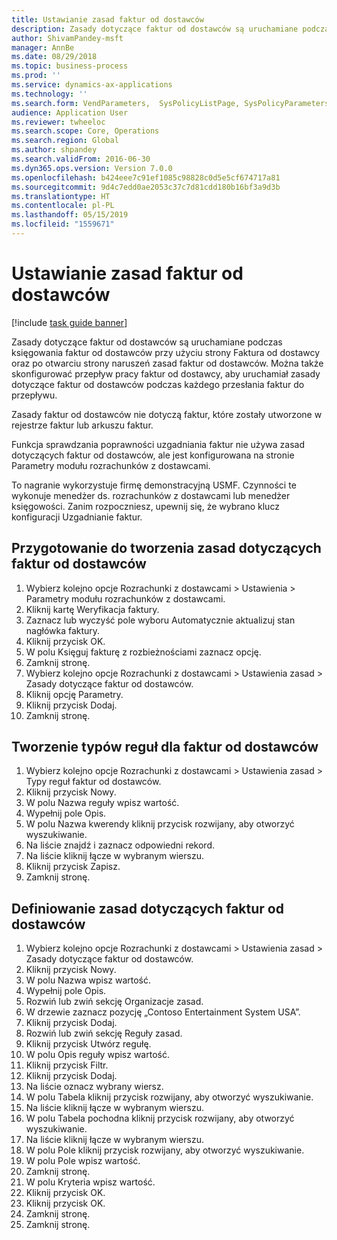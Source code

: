 ```yaml
---
title: Ustawianie zasad faktur od dostawców
description: Zasady dotyczące faktur od dostawców są uruchamiane podczas księgowania faktur od dostawców przy użyciu strony Faktura od dostawcy oraz po otwarciu strony naruszeń zasad faktur od dostawców.
author: ShivamPandey-msft
manager: AnnBe
ms.date: 08/29/2018
ms.topic: business-process
ms.prod: ''
ms.service: dynamics-ax-applications
ms.technology: ''
ms.search.form: VendParameters,  SysPolicyListPage, SysPolicyParameters, SysPolicySourceDocumentRuleType, SysPolicy, SysPolicySourceDocumentRule, SysQueryForm, SysQueryTableLookUp, SysQueryPrefixLookUp, SysQueryFieldLookUp
audience: Application User
ms.reviewer: twheeloc
ms.search.scope: Core, Operations
ms.search.region: Global
ms.author: shpandey
ms.search.validFrom: 2016-06-30
ms.dyn365.ops.version: Version 7.0.0
ms.openlocfilehash: b424eee7c91ef1085c98828c0d5e5cf674717a81
ms.sourcegitcommit: 9d4c7edd0ae2053c37c7d81cdd180b16bf3a9d3b
ms.translationtype: HT
ms.contentlocale: pl-PL
ms.lasthandoff: 05/15/2019
ms.locfileid: "1559671"
---
```

# <a name="set-up-vendor-invoice-policies"></a>Ustawianie zasad faktur od dostawców

[!include [task guide banner](../../includes/task-guide-banner.md)]

Zasady dotyczące faktur od dostawców są uruchamiane podczas księgowania faktur od dostawców przy użyciu strony Faktura od dostawcy oraz po otwarciu strony naruszeń zasad faktur od dostawców. Można także skonfigurować przepływ pracy faktur od dostawcy, aby uruchamiał zasady dotyczące faktur od dostawców podczas każdego przesłania faktur do przepływu. 

Zasady faktur od dostawców nie dotyczą faktur, które zostały utworzone w rejestrze faktur lub arkuszu faktur. 

Funkcja sprawdzania poprawności uzgadniania faktur nie używa zasad dotyczących faktur od dostawców, ale jest konfigurowana na stronie Parametry modułu rozrachunków z dostawcami.

To nagranie wykorzystuje firmę demonstracyjną USMF. Czynności te wykonuje menedżer ds. rozrachunków z dostawcami lub menedżer księgowości. Zanim rozpoczniesz, upewnij się, że wybrano klucz konfiguracji Uzgadnianie faktur.


## <a name="prepare-to-create-vendor-invoice-policies"></a>Przygotowanie do tworzenia zasad dotyczących faktur od dostawców
1. Wybierz kolejno opcje Rozrachunki z dostawcami > Ustawienia > Parametry modułu rozrachunków z dostawcami.
2. Kliknij kartę Weryfikacja faktury.
3. Zaznacz lub wyczyść pole wyboru Automatycznie aktualizuj stan nagłówka faktury.
4. Kliknij przycisk OK.
5. W polu Księguj fakturę z rozbieżnościami zaznacz opcję.
6. Zamknij stronę.
7. Wybierz kolejno opcje Rozrachunki z dostawcami > Ustawienia zasad > Zasady dotyczące faktur od dostawców.
8. Kliknij opcję Parametry.
9. Kliknij przycisk Dodaj.
10. Zamknij stronę.

## <a name="create-policy-rule-types-for-vendor-invoices"></a>Tworzenie typów reguł dla faktur od dostawców
1. Wybierz kolejno opcje Rozrachunki z dostawcami > Ustawienia zasad > Typy reguł faktur od dostawców.
2. Kliknij przycisk Nowy.
3. W polu Nazwa reguły wpisz wartość.
4. Wypełnij pole Opis.
5. W polu Nazwa kwerendy kliknij przycisk rozwijany, aby otworzyć wyszukiwanie.
6. Na liście znajdź i zaznacz odpowiedni rekord.
7. Na liście kliknij łącze w wybranym wierszu.
8. Kliknij przycisk Zapisz.
9. Zamknij stronę.

## <a name="define-a-vendor-invoice-policy"></a>Definiowanie zasad dotyczących faktur od dostawców
1. Wybierz kolejno opcje Rozrachunki z dostawcami > Ustawienia zasad > Zasady dotyczące faktur od dostawców.
2. Kliknij przycisk Nowy.
3. W polu Nazwa wpisz wartość.
4. Wypełnij pole Opis.
5. Rozwiń lub zwiń sekcję Organizacje zasad.
6. W drzewie zaznacz pozycję „Contoso Entertainment System USA”.
7. Kliknij przycisk Dodaj.
8. Rozwiń lub zwiń sekcję Reguły zasad.
9. Kliknij przycisk Utwórz regułę.
10. W polu Opis reguły wpisz wartość.
11. Kliknij przycisk Filtr.
12. Kliknij przycisk Dodaj.
13. Na liście oznacz wybrany wiersz.
14. W polu Tabela kliknij przycisk rozwijany, aby otworzyć wyszukiwanie.
15. Na liście kliknij łącze w wybranym wierszu.
16. W polu Tabela pochodna kliknij przycisk rozwijany, aby otworzyć wyszukiwanie.
17. Na liście kliknij łącze w wybranym wierszu.
18. W polu Pole kliknij przycisk rozwijany, aby otworzyć wyszukiwanie.
19. W polu Pole wpisz wartość.
20. Zamknij stronę.
21. W polu Kryteria wpisz wartość.
22. Kliknij przycisk OK.
23. Kliknij przycisk OK.
24. Zamknij stronę.
25. Zamknij stronę.

